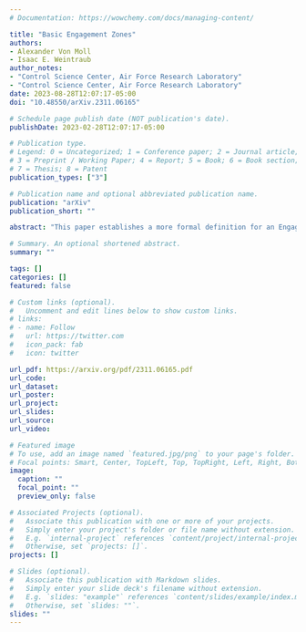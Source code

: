 ```yaml
---
# Documentation: https://wowchemy.com/docs/managing-content/

title: "Basic Engagement Zones"
authors: 
- Alexander Von Moll
- Isaac E. Weintraub
author_notes:
- "Control Science Center, Air Force Research Laboratory"
- "Control Science Center, Air Force Research Laboratory"
date: 2023-08-28T12:07:17-05:00
doi: "10.48550/arXiv.2311.06165"

# Schedule page publish date (NOT publication's date).
publishDate: 2023-02-28T12:07:17-05:00

# Publication type.
# Legend: 0 = Uncategorized; 1 = Conference paper; 2 = Journal article;
# 3 = Preprint / Working Paper; 4 = Report; 5 = Book; 6 = Book section;
# 7 = Thesis; 8 = Patent
publication_types: ["3"]

# Publication name and optional abbreviated publication name.
publication: "arXiv"
publication_short: ""

abstract: "This paper establishes a more formal definition for an Engagement Zone (EZ) and derives some basic EZs associated with fundamental engagement models associated with pursuit-evasion and turret-evasion. The basic EZs presented in this paper capture the most salient aspects of the Pursuer-Agent and Turret-Agent engagements: namely the geometry of the aspect angle and the relative differences in capability (i.e., maximum speeds, range, etc.). One of the main advantages of utilizing EZs for path planning is that they encode an overall desire for Agent to go somewhere without requiring an aggressive maneuver or active evasion should the Pursuer or Turret begin its pursuit. It is shown that there is some advantage, in terms of time savings, in EZ-based navigation around a single range-limited Pursuer as compared with circumnavigating the capturability region."

# Summary. An optional shortened abstract.
summary: ""

tags: []
categories: []
featured: false

# Custom links (optional).
#   Uncomment and edit lines below to show custom links.
# links:
# - name: Follow
#   url: https://twitter.com
#   icon_pack: fab
#   icon: twitter

url_pdf: https://arxiv.org/pdf/2311.06165.pdf
url_code:
url_dataset:
url_poster:
url_project:
url_slides:
url_source:
url_video:

# Featured image
# To use, add an image named `featured.jpg/png` to your page's folder. 
# Focal points: Smart, Center, TopLeft, Top, TopRight, Left, Right, BottomLeft, Bottom, BottomRight.
image:
  caption: ""
  focal_point: ""
  preview_only: false

# Associated Projects (optional).
#   Associate this publication with one or more of your projects.
#   Simply enter your project's folder or file name without extension.
#   E.g. `internal-project` references `content/project/internal-project/index.md`.
#   Otherwise, set `projects: []`.
projects: []

# Slides (optional).
#   Associate this publication with Markdown slides.
#   Simply enter your slide deck's filename without extension.
#   E.g. `slides: "example"` references `content/slides/example/index.md`.
#   Otherwise, set `slides: ""`.
slides: ""
---
```

